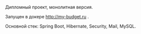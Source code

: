 Дипломный проект, монолитная версия. 

Запущен в докере http://my-budget.ru .

Основной стек:
Spring Boot, Hibernate, Security, Mail, MySQL.
